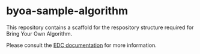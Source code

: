 # byoa-sample-algorithm

This repository contains a scaffold for the respository structure required for Bring Your Own Algorithm.

Please consult the [EDC documentation](https://eurodatacube.com/documentation/offer_algorithms_for_on_demand_data_generation) for more information.
